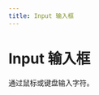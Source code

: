 ```yaml
---
title: Input 输入框
---
```


# Input 输入框
通过鼠标或键盘输入字符。
<ClientOnly>
    <input-demos></input-demos>
</ClientOnly>